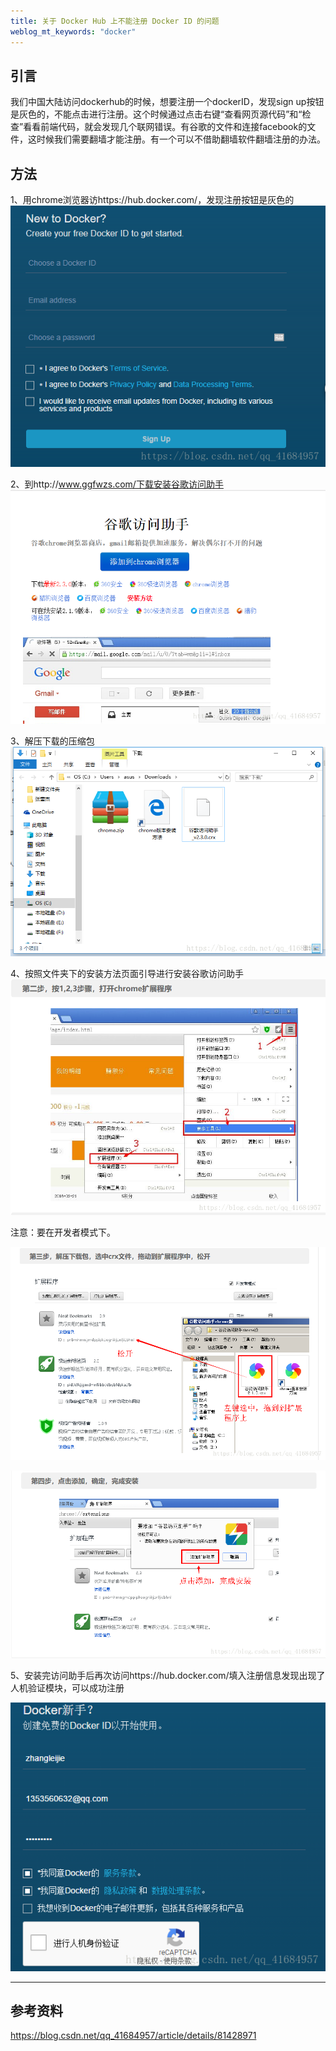 ```yaml
---
title: 关于 Docker Hub 上不能注册 Docker ID 的问题 
weblog_mt_keywords: "docker"
---
```


## 引言

我们中国大陆访问dockerhub的时候，想要注册一个dockerID，发现sign up按钮是灰色的，不能点击进行注册。这个时候通过点击右键“查看网页源代码”和“检查”看看前端代码，就会发现几个联网错误。有谷歌的文件和连接facebook的文件，这时候我们需要翻墙才能注册。有一个可以不借助翻墙软件翻墙注册的办法。

## 方法

1、用chrome浏览器访https://hub.docker.com/，发现注册按钮是灰色的
![](https://www.github.com/wss434631143/xiaoshujiang/raw/master/img/20181122/1542877689762.png)

2、到http://www.ggfwzs.com/下载安装谷歌访问助手
![](https://www.github.com/wss434631143/xiaoshujiang/raw/master/img/20181122/1542877701455.png)

3、解压下载的压缩包
![](https://www.github.com/wss434631143/xiaoshujiang/raw/master/img/20181122/1542877723190.png)

4、按照文件夹下的安装方法页面引导进行安装谷歌访问助手
![](https://www.github.com/wss434631143/xiaoshujiang/raw/master/img/20181122/1542877732445.png)


 注意：要在开发者模式下。

![](https://www.github.com/wss434631143/xiaoshujiang/raw/master/img/20181122/1542877760304.png)

![](https://www.github.com/wss434631143/xiaoshujiang/raw/master/img/20181122/1542877775754.png)

5、安装完访问助手后再次访问https://hub.docker.com/填入注册信息发现出现了人机验证模块，可以成功注册

![](https://www.github.com/wss434631143/xiaoshujiang/raw/master/img/20181122/1542877789195.png)

---------------------

## 参考资料

[https://blog.csdn.net/qq_41684957/article/details/81428971 ](https://blog.csdn.net/qq_41684957/article/details/81428971 )
